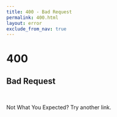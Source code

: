 ```yaml
---
title: 400 - Bad Request
permalink: 400.html
layout: error
exclude_from_nav: true
---
```


  <div id="panel" class="panel text-center">
    <span class="error-icons fa-stack fa-lg">
      <i class="fa fa-stack-2x fa-circle-thin"></i>
      <span >
        <h1 class="fa-stack-1x">400</h1>
      </span>
    </span>
    <h2 class="error-icon-msg">Bad Request</h2>
    <br />
    <p>Not What You Expected? Try another link.</p>
  </div>
